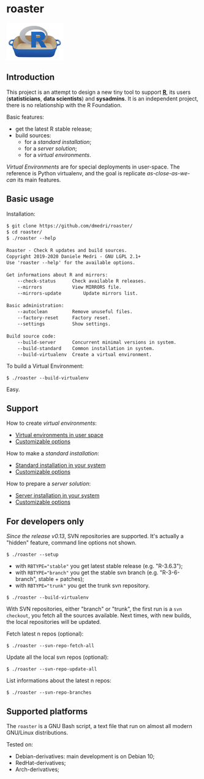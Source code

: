 # roaster

![](images/roaster-logo.png)

## Introduction

This project is an attempt to design a new tiny tool to support 
[**R**](http://www.r-project.org), its users (**statisticians**, **data
scientists**) and **sysadmins**. It is an independent project, there is
no relationship with the R Foundation.

Basic features:

* get the latest R stable release;
* build sources:
	* for a _standard installation_;
	* for a _server solution_;
	* for a _virtual environments_.

_Virtual Environments_ are for special deployments in user-space. The
reference is Python virtualenv, and the goal is replicate _as-close-as-we-can_ its main features.

## Basic usage

Installation:

```
$ git clone https://github.com/dmedri/roaster/
$ cd roaster/
$ ./roaster --help

Roaster - Check R updates and build sources.
Copyright 2019-2020 Daniele Medri - GNU LGPL 2.1+
Use 'roaster --help' for the available options.

Get informations about R and mirrors:
	--check-status   	Check available R releases.
	--mirrors    		View MIRRORS file.
	--mirrors-update    	Update mirrors list.

Basic administration:
	--autoclean      	Remove unuseful files.
	--factory-reset  	Factory reset.
	--settings       	Show settings.

Build source code:
	--build-server    	Concurrent minimal versions in system.
	--build-standard  	Common installation in system.
	--build-virtualenv	Create a virtual environment.
```
To build a Virtual Environment:

```
$ ./roaster --build-virtualenv
```
Easy.

## Support

How to create *virtual environments*:

* [Virtual environments in user space](docs/build-virtualenv.md)
* [Customizable options](docs/build-virtualenv-options.md)

How to make a *standard installation*:

* [Standard installation in your system](docs/build-standard.md)
* [Customizable options](docs/build-standard-options.md)

How to prepare a *server solution*:

* [Server installation in your system](docs/build-server.md)
* [Customizable options](docs/build-server-options.md)

## For developers only

*Since the release v0.13*, SVN repositories are supported. It's actually a "hidden" feature,
 command line options not shown.

```
$ ./roaster --setup
```

 * with `RBTYPE="stable"` you get latest stable release (e.g. "R-3.6.3");
 * with `RBTYPE="branch"` you get the stable svn branch (e.g. "R-3-6-branch", stable + patches);
 * with `RBTYPE="trunk"` you get the trunk svn repository.


```
$ ./roaster --build-virtualenv
```

With SVN repositories, either "branch" or "trunk", the first run is a `svn checkout`, you 
fetch all the sources available. Next times, with new builds, the local repositories will 
be updated.

Fetch latest n repos (optional):

```
$ ./roaster --svn-repo-fetch-all
```

Update all the local svn repos (optional):

```
$ ./roaster --svn-repo-update-all
```

List informations about the latest n repos:

```
$ ./roaster --svn-repo-branches
```

## Supported platforms

The `roaster` is a GNU Bash script, a text file that run on almost all modern
GNU/Linux distributions. 

Tested on:
* Debian-derivatives: main development is on Debian 10;
* RedHat-derivatives;
* Arch-derivatives;
